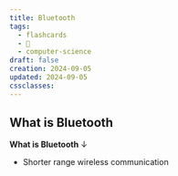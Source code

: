 ```yaml
---
title: Bluetooth
tags:
  - flashcards
  - 🌱
  - computer-science
draft: false
creation: 2024-09-05
updated: 2024-09-05
cssclasses:
---
```

## What is Bluetooth

**What is Bluetooth**
↓
- Shorter range wireless communication